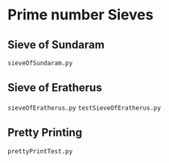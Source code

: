 # Prime number Sieves

## Sieve of Sundaram
`sieveOfSundaram.py`

## Sieve of Eratherus
`sieveOfEratherus.py`
`testSieveOfEratherus.py`

## Pretty Printing
`prettyPrintTest.py`